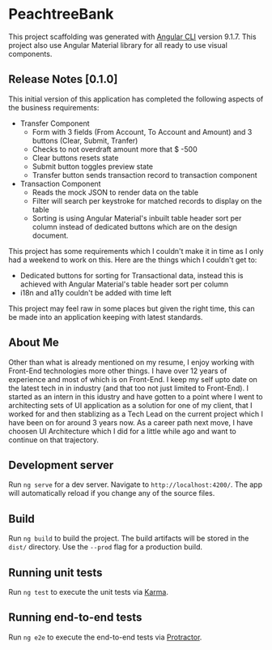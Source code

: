 # PeachtreeBank

This project scaffolding was generated with [Angular CLI](https://github.com/angular/angular-cli) version 9.1.7.
This project also use Angular Material library for all ready to use visual components.

## Release Notes [0.1.0]
This initial version of this application has completed the following aspects of the business requirements:

- Transfer Component
    -   Form with 3 fields (From Account, To Account and Amount) and 3 buttons (Clear, Submit, Tranfer)
    -   Checks to not overdraft amount more that $ -500
    -   Clear buttons resets state
    -   Submit button toggles preview state
    -   Transfer button sends transaction record to transaction component
- Transaction Component
    -   Reads the mock JSON to render data on the table
    -   Filter will search per keystroke for matched records to display on the table
    -   Sorting is using Angular Material's inbuilt table header sort per column instead of dedicated buttons which are on the design document.

This project has some requirements which I couldn't make it in time as I only had a weekend to work on this. Here are the things which I couldn't get to:
-   Dedicated buttons for sorting for Transactional data, instead this is achieved with Angular Material's table header sort per column
-   i18n and a11y couldn't be added with time left

This project may feel raw in some places but given the right time, this can be made into an application keeping with latest standards.

## About Me
Other than what is already mentioned on my resume, I enjoy working with Front-End technologies more other things. I have over 12 years of experience and most of which is on Front-End. I keep my self upto date on the latest tech in in industry (and that too not just limited to Front-End). I started as an intern in this idustry and have gotten to a point where I went to architecting sets of UI application as a solution for one of my client, that I worked for and then stablizing as a Tech Lead on the current project which I have been on for around 3 years now. As a career path next move, I have choosen UI Architecture which I did for a little while ago and want to continue on that trajectory.


## Development server

Run `ng serve` for a dev server. Navigate to `http://localhost:4200/`. The app will automatically reload if you change any of the source files.

## Build

Run `ng build` to build the project. The build artifacts will be stored in the `dist/` directory. Use the `--prod` flag for a production build.

## Running unit tests

Run `ng test` to execute the unit tests via [Karma](https://karma-runner.github.io).

## Running end-to-end tests

Run `ng e2e` to execute the end-to-end tests via [Protractor](http://www.protractortest.org/).
